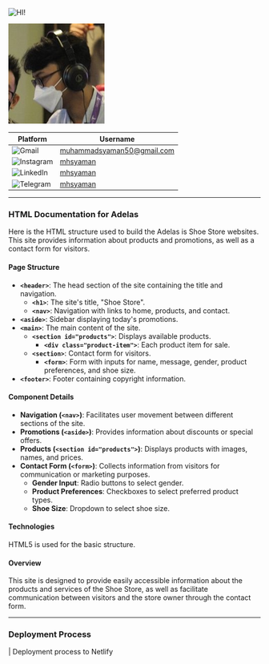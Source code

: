 <!-- [![Review Assignment Due Date](https://classroom.github.com/assets/deadline-readme-button-22041afd0340ce965d47ae6ef1cefeee28c7c493a6346c4f15d667ab976d596c.svg)](https://classroom.github.com/a/_rEaNyCz) -->

![HI!](https://readme-typing-svg.demolab.com?font=Fira+Code&size=80&pause=1000&color=08D750&vCenter=true&random=false&width=700&height=80&lines=Hi+I'm+Syaman!)

![syaman](assets/profile.jpg)

| Platform                                                                                                       | Username                                                        |
| -------------------------------------------------------------------------------------------------------------- | --------------------------------------------------------------- |
| ![Gmail](https://img.shields.io/badge/Gmail-D14836?logo=gmail&logoColor=white&style=for-the-badge)             | [muhammadsyaman50@gmail.com](mailto:muhammadsyaman50@gmail.com) |
| ![Instagram](https://img.shields.io/badge/Instagram-E4405F?logo=instagram&logoColor=white&style=for-the-badge) | [mhsyaman](https://instagram.com/mhsyaman)                      |
| ![LinkedIn](https://img.shields.io/badge/LinkedIn-0077B5?logo=linkedin&logoColor=white&style=for-the-badge)    | [mhsyaman](https://linkedin.com/in/mhsyaman)                    |
| ![Telegram](https://img.shields.io/badge/Telegram-2CA5E0?logo=telegram&logoColor=white&style=for-the-badge)    | [mhsyaman](https://t.me/mhsyaman)                               |

---

### HTML Documentation for Adelas

Here is the HTML structure used to build the Adelas is Shoe Store websites. This site provides information about products and promotions, as well as a contact form for visitors.

#### Page Structure

- **`<header>`**: The head section of the site containing the title and navigation.
  - **`<h1>`**: The site's title, "Shoe Store".
  - **`<nav>`**: Navigation with links to home, products, and contact.
- **`<aside>`**: Sidebar displaying today's promotions.
- **`<main>`**: The main content of the site.
  - **`<section id="products">`**: Displays available products.
    - **`<div class="product-item">`**: Each product item for sale.
  - **`<section>`**: Contact form for visitors.
    - **`<form>`**: Form with inputs for name, message, gender, product preferences, and shoe size.
- **`<footer>`**: Footer containing copyright information.

#### Component Details

- **Navigation (`<nav>`)**: Facilitates user movement between different sections of the site.
- **Promotions (`<aside>`)**: Provides information about discounts or special offers.
- **Products (`<section id="products">`)**: Displays products with images, names, and prices.
- **Contact Form (`<form>`)**: Collects information from visitors for communication or marketing purposes.
  - **Gender Input**: Radio buttons to select gender.
  - **Product Preferences**: Checkboxes to select preferred product types.
  - **Shoe Size**: Dropdown to select shoe size.

#### Technologies

HTML5 is used for the basic structure.

#### Overview

This site is designed to provide easily accessible information about the products and services of the Shoe Store, as well as facilitate communication between visitors and the store owner through the contact form.

---

### Deployment Process

| Deployment process to Netlify

